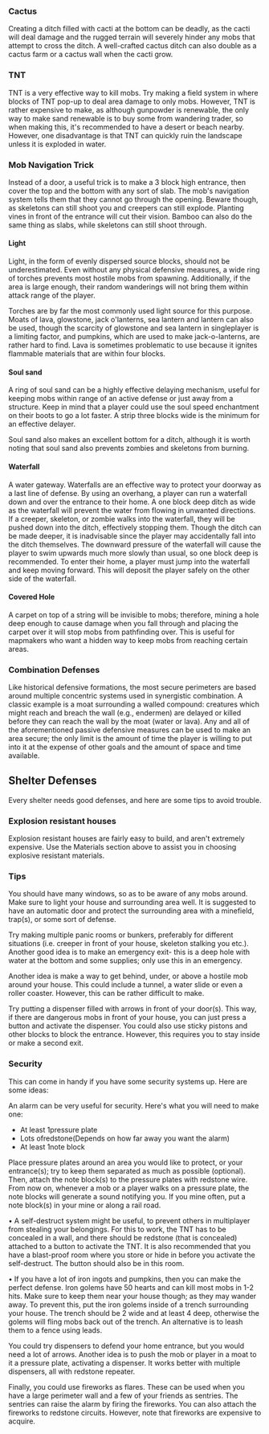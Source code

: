 ### Cactus
Creating a ditch filled with cacti at the bottom can be deadly, as the cacti will deal damage and the rugged terrain will severely hinder any mobs that attempt to cross the ditch. A well-crafted cactus ditch can also double as a cactus farm or a cactus wall when the cacti grow.

### TNT
TNT is a very effective way to kill mobs. Try making a field system in where blocks of TNT pop-up to deal area damage to only mobs. However, TNT is rather expensive to make, as although gunpowder is renewable, the only way to make sand renewable is to buy some from wandering trader, so when making this, it's recommended to have a desert or beach nearby. However, one disadvantage is that TNT can quickly ruin the landscape unless it is exploded in water.

### Mob Navigation Trick
Instead of a door, a useful trick is to make a 3 block high entrance, then cover the top and the bottom with any sort of slab. The mob's navigation system tells them that they cannot go through the opening. Beware though, as skeletons can still shoot you and creepers can still explode. Planting vines in front of the entrance will cut their vision. Bamboo can also do the same thing as slabs, while skeletons can still shoot through.

#### Light
Light, in the form of evenly dispersed source blocks, should not be underestimated. Even without any physical defensive measures, a wide ring of torches prevents most hostile mobs from spawning. Additionally, if the area is large enough, their random wanderings will not bring them within attack range of the player.

Torches are by far the most commonly used light source for this purpose. Moats of lava, glowstone, jack o'lanterns, sea lantern and lantern can also be used, though the scarcity of glowstone and sea lantern in singleplayer is a limiting factor, and pumpkins, which are used to make jack-o-lanterns, are rather hard to find. Lava is sometimes problematic to use because it ignites flammable materials that are within four blocks.

#### Soul sand
A ring of soul sand can be a highly effective delaying mechanism, useful for keeping mobs within range of an active defense or just away from a structure. Keep in mind that a player could use the soul speed enchantment on their boots to go a lot faster. A strip three blocks wide is the minimum for an effective delayer.

Soul sand also makes an excellent bottom for a ditch, although it is worth noting that soul sand also prevents zombies and skeletons from burning.

#### Waterfall
A water gateway.
Waterfalls are an effective way to protect your doorway as a last line of defense. By using an overhang, a player can run a waterfall down and over the entrance to their home. A one block deep ditch as wide as the waterfall will prevent the water from flowing in unwanted directions. If a creeper, skeleton, or zombie walks into the waterfall, they will be pushed down into the ditch, effectively stopping them. Though the ditch can be made deeper, it is inadvisable since the player may accidentally fall into the ditch themselves. The downward pressure of the waterfall will cause the player to swim upwards much more slowly than usual, so one block deep is recommended. To enter their home, a player must jump into the waterfall and keep moving forward. This will deposit the player safely on the other side of the waterfall.

#### Covered Hole

A carpet on top of a string will be invisible to mobs; therefore, mining a hole deep enough to cause damage when you fall through and placing the carpet over it will stop mobs from pathfinding over. This is useful for mapmakers who want a hidden way to keep mobs from reaching certain areas.

### Combination Defenses
Like historical defensive formations, the most secure perimeters are based around multiple concentric systems used in synergistic combination. A classic example is a moat surrounding a walled compound: creatures which might reach and breach the wall (e.g., endermen) are delayed or killed before they can reach the wall by the moat (water or lava). Any and all of the aforementioned passive defensive measures can be used to make an area secure; the only limit is the amount of time the player is willing to put into it at the expense of other goals and the amount of space and time available.

## Shelter Defenses
Every shelter needs good defenses, and here are some tips to avoid trouble.

### Explosion resistant houses
Explosion resistant houses are fairly easy to build, and aren't extremely expensive. Use the Materials section above to assist you in choosing explosive resistant materials.

### Tips
You should have many windows, so as to be aware of any mobs around. Make sure to light your house and surrounding area well. It is suggested to have an automatic door and protect the surrounding area with a minefield, trap(s), or some sort of defense.

Try making multiple panic rooms or bunkers, preferably for different situations (i.e. creeper in front of your house, skeleton stalking you etc.). Another good idea is to make an emergency exit- this is a deep hole with water at the bottom and some supplies; only use this in an emergency.

Another idea is make a way to get behind, under, or above a hostile mob around your house. This could include a tunnel, a water slide or even a roller coaster. However, this can be rather difficult to make.

Try putting a dispenser filled with arrows in front of your door(s). This way, if there are dangerous mobs in front of your house, you can just press a button and activate the dispenser. You could also use sticky pistons and other blocks to block the entrance. However, this requires you to stay inside or make a second exit.

### Security
This can come in handy if you have some security systems up. Here are some ideas:

An alarm can be very useful for security. Here's what you will need to make one:

- At least 1pressure plate
- Lots ofredstone(Depends on how far away you want the alarm)
- At least 1note block

Place pressure plates around an area you would like to protect, or your entrance(s); try to keep them separated as much as possible (optional). Then, attach the note block(s) to the pressure plates with redstone wire. From now on, whenever a mob or a player walks on a pressure plate, the note blocks will generate a sound notifying you. If you mine often, put a note block(s) in your mine or along a rail road.

• A self-destruct system might be useful, to prevent others in multiplayer from stealing your belongings. For this to work, the TNT has to be concealed in a wall, and there should be redstone (that is concealed) attached to a button to activate the TNT. It is also recommended that you have a blast-proof room where you store or hide in before you activate the self-destruct. The button should also be in this room.

• If you have a lot of iron ingots and pumpkins, then you can make the perfect defense. Iron golems have 50 hearts and can kill most mobs in 1-2 hits. Make sure to keep them near your house though; as they may wander away. To prevent this, put the iron golems inside of a trench surrounding your house. The trench should be 2 wide and at least 4 deep, otherwise the golems will fling mobs back out of the trench. An alternative is to leash them to a fence using leads.

You could try dispensers to defend your home entrance, but you would need a lot of arrows. Another idea is to push the mob or player in a moat to it a pressure plate, activating a dispenser. It works better with multiple dispensers, all with redstone repeater.

Finally, you could use fireworks as flares. These can be used when you have a large perimeter wall and a few of your friends as sentries. The sentries can raise the alarm by firing the fireworks. You can also attach the fireworks to redstone circuits. However, note that fireworks are expensive to acquire.


